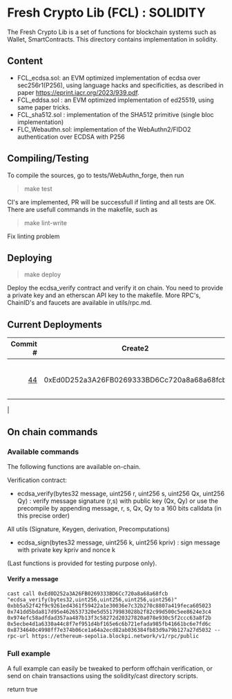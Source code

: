 # Fresh Crypto Lib (FCL) : SOLIDITY

The Fresh Crypto Lib is a set of functions for blockchain systems such as Wallet, SmartContracts.
This directory contains implementation in solidity.


## Content

* FCL_ecdsa.sol: an EVM optimized implementation of ecdsa over sec256r1(P256), using language hacks and specificities, as described in paper https://eprint.iacr.org/2023/939.pdf.
* FCL_eddsa.sol   : an EVM optimized implementation of ed25519, using same paper tricks.
* FCL_sha512.sol : implementation of the SHA512 primitive (single bloc implementation)
* FLC_Webauthn.sol: implementation of the WebAuthn2/FIDO2 authentication over ECDSA with P256
<!--- FCL_ecdaa.sol: an EVM version of the ECDAA anonymous attestation for anonymous airdrops -->

## Compiling/Testing

To compile the sources, go to tests/WebAuthn_forge, then run

>make test

CI's are implemented, PR will be successfull if linting and all tests are OK. There are usefull commands in the makefile, such as 

>make lint-write 

Fix linting problem

## Deploying

>make deploy

Deploy the ecdsa_verify contract and verify it on chain. You need to provide a private key and an etherscan API key to the makefile. More RPC's, ChainID's and faucets are available in utils/rpc.md.


## Current Deployments

| Commit # | Create2 | Mainnets | Testnets |
|--------:|---------|:--:|:----|
||         |  |         |
|[44](https://github.com/rdubois-crypto/FreshCryptoLib/pull/44)| 0xEd0D252a3A26FB0269333BD6Cc720a8a68a68fcb    | [Polygon](https://polygonscan.com/address/0xed0d252a3a26fb0269333bd6cc720a8a68a68fcb#code)  | [Optimism](https://goerli-optimism.etherscan.io/address/0xed0d252a3a26fb0269333bd6cc720a8a68a68fcb#code), [Sepolia](https://sepolia.etherscan.io/address/0xEd0D252a3A26FB0269333BD6Cc720a8a68a68fcb#code), [Linea](https://explorer.goerli.linea.build/address/0xEd0D252a3A26FB0269333BD6Cc720a8a68a68fcb/contracts#address-tabs), [Base](https://goerli.basescan.org/address/0xed0d252a3a26fb0269333bd6cc720a8a68a68fcb#code)
 |  

## On chain commands

### Available commands
The following functions are available on-chain. 

Verification contract:
* ecdsa_verify(bytes32 message, uint256 r, uint256 s, uint256 Qx, uint256 Qy) : verify message signature (r,s) with public key (Qx, Qy)
or use the precompile by appending message, r, s, Qx, Qy to a 160 bits calldata (in this precise order)

All utils (Signature, Keygen, derivation, Precomputations) 
* ecdsa_sign(bytes32 message, uint256 k, uint256 kpriv) : sign message with private key kpriv and nonce k


(Last functions is provided for testing purpose only).



#### Verify a message
```
cast call 0xEd0D252a3A26FB0269333BD6Cc720a8a68a68fcb "ecdsa_verify(bytes32,uint256,uint256,uint256,uint256)" 0xbb5a52f42f9c9261ed4361f59422a1e30036e7c32b270c8807a419feca605023 0x741dd5bda817d95e4626537320e5d55179983028b2f82c99d500c5ee8624e3c4 0x974efc58adfdad357aa487b13f3c58272d20327820a078e930c5f2ccc63a8f2b 0x5ecbe4d1a6330a44c8f7ef951d4bf165e6c6b721efada985fb41661bc6e7fd6c  0x8734640c4998ff7e374b06ce1a64a2ecd82ab036384fb83d9a79b127a27d5032 --rpc-url https://ethereum-sepolia.blockpi.network/v1/rpc/public
```
### Full example
A full example can easily be tweaked to perform offchain verification, or send on chain transactions using the solidity/cast directory scripts.

return true

